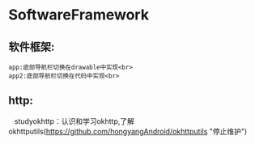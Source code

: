 # SoftwareFramework
软件框架:<br>
------------
    app:底部导航栏切换在drawable中实现<br>
    app2:底部导航栏切换在代码中实现<br>
http:<br>
-----------
    studyokhttp：认识和学习okhttp,了解okhttputils(https://github.com/hongyangAndroid/okhttputils "停止维护")<br>
